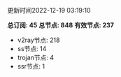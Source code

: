更新时间2022-12-19 03:19:10

**总订阅: 45**
**总节点: 848**
**有效节点: 237**
- v2ray节点: 218
- ss节点: 14
- trojan节点: 4
- ssr节点: 1
